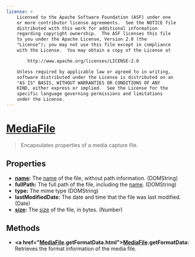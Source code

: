 ```yaml
---
license: >
    Licensed to the Apache Software Foundation (ASF) under one
    or more contributor license agreements.  See the NOTICE file
    distributed with this work for additional information
    regarding copyright ownership.  The ASF licenses this file
    to you under the Apache License, Version 2.0 (the
    "License"); you may not use this file except in compliance
    with the License.  You may obtain a copy of the License at

        http://www.apache.org/licenses/LICENSE-2.0

    Unless required by applicable law or agreed to in writing,
    software distributed under the License is distributed on an
    "AS IS" BASIS, WITHOUT WARRANTIES OR CONDITIONS OF ANY
    KIND, either express or implied.  See the License for the
    specific language governing permissions and limitations
    under the License.
---
```


<a href="../media.html">Media</a><a href="../../file/fileobj/fileobj.html">File</a>
=========

> Encapsulates properties of a media capture file.

Properties
----------

- __<a href="../../storage/parameters/name.html">name</a>:__ The <a href="../../storage/parameters/name.html">name</a> of the file, without path information. (DOMString)
- __fullPath:__ The full path of the file, including the <a href="../../storage/parameters/name.html">name</a>. (DOMString)
- __type:__ The mime type (DOMString)
- __lastModifiedDate:__ The date and time that the file was last modified. (Date)
- __<a href="../../storage/parameters/size.html">size</a>:__ The <a href="../../storage/parameters/size.html">size</a> of the file, in bytes. (Number)

Methods
-------

- __<a href="<a href="../media.html">Media</a><a href="../../file/fileobj/fileobj.html">File</a>.getFormatData.html"><a href="../media.html">Media</a><a href="../../file/fileobj/fileobj.html">File</a>.getFormatData</a>:__ Retrieves the format information of the media file.